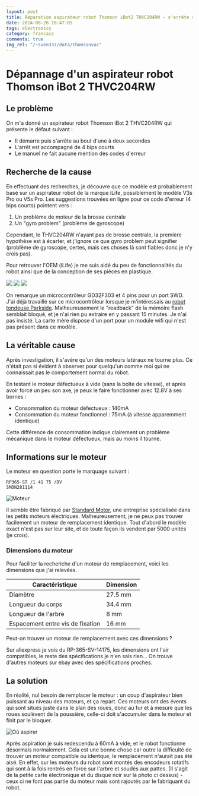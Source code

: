 ```yaml
---
layout: post
title: Réparation aspirateur robot Thomson iBot2 THVC204RW - s'arrête avec 4 bips courts
date: 2024-08-26 18:47:05
tags: electronics
category: francais
comments: true
img_rel: "/~sven337/data/thomsonvac"
---
```



# Dépannage d'un aspirateur robot Thomson iBot 2 THVC204RW

## Le problème

On m'a donné un aspirateur robot Thomson iBot 2 THVC204RW qui présente le défaut suivant :
- Il démarre puis s'arrête au bout d'une à deux secondes
- L'arrêt est accompagné de 4 bips courts
- Le manuel ne fait aucune mention des codes d'erreur

## Recherche de la cause

En effectuant des recherches, je découvre que ce modèle est probablement basé sur un aspirateur robot de la marque iLife, possiblement le modèle V3s Pro ou V5s Pro. Les suggestions trouvées en ligne pour ce code d'erreur (4 bips courts) pointent vers :

1. Un problème de moteur de la brosse centrale
2. Un "gyro problem" (problème de gyroscope)

Cependant, le THVC204RW n'ayant pas de brosse centrale, la première hypothèse est à écarter, et j'ignore ce que gyro problem peut signifier (problème de gyroscope, certes, mais ces choses là sont fiables donc je n'y crois pas).

Pour retrouver l'OEM (iLife) je me suis aidé du peu de fonctionnalités du robot ainsi que de la conception de ses pièces en plastique.

![](remote.jpg)
![](inside1.jpg)
![](mobo.jpg)

On remarque un microcontrôleur GD32F303 et 4 pins pour un port SWD. J'ai déjà travaillé sur ce microcontrôleur lorsque je m'intéressais au [robot tondeuse Parkside](https://github.com/sven337/ParksideRobomower/wiki).
Malheureusement le "readback" de la mémoire flash semblait bloqué, et je n'ai rien pu extraire en y passant 15 minutes. Je n'ai pas insisté.
La carte mère dispose d'un port pour un module wifi qui n'est pas présent dans ce modèle.

## La véritable cause

Après investigation, il s'avère qu'un des moteurs latéraux ne tourne plus. Ce n'était pas si évident à observer pour quelqu'un comme moi qui ne connaissait pas le comportement normal du robot.

En testant le moteur défectueux à vide (sans la boîte de vitesse), et après avoir forcé un peu son axe, je peux le faire fonctionner avec 12.8V à ses bornes :
- Consommation du moteur défectueux : 140mA
- Consommation du moteur fonctionnel : 75mA (à vitesse apparemment identique)

Cette différence de consommation indique clairement un problème mécanique dans le moteur défectueux, mais au moins il tourne.

## Informations sur le moteur

Le moteur en question porte le marquage suivant :
```Standard motor
RP365-ST /1 41 75 /DV
SMDN281114
```

![Moteur](motor_markings.jpg)

Il semble être fabriqué par [Standard Motor](https://www.standardmotor.net/product-category/home/home_6/?lang), une entreprise spécialisée dans les petits moteurs électriques. Malheureusement, je ne peux pas trouver facilement un moteur de remplacement identique.
Tout d'abord le modèle exact n'est pas sur leur site, et de toute façon ils vendent par 5000 unités (je crois).

### Dimensions du moteur

Pour faciliter la recheriche d'un moteur de remplacement, voici les dimensions que j'ai relevées.

| Caractéristique | Dimension |
|-----------------|-----------|
| Diamètre        | 27.5 mm   |
| Longueur du corps | 34.4 mm |
| Longueur de l'arbre | 8 mm  |
| Espacement entre vis de fixation | 16 mm |

Peut-on trouver un moteur de remplacement avec ces dimensions ?

Sur aliexpress je vois du RP-365-SV-14175, les dimensions ont l'air compatibles, le reste des spécifications je n'en sais rien...
On trouve d'autres moteurs sur ebay avec des spécifications proches.

## La solution

En réalité, nul besoin de remplacer le moteur : un coup d'aspirateur bien puissant au niveau des moteurs, et ça repart.
Ces moteurs ont des évents qui sont situés juste dans le plan des roues, donc au fur et à mesure que les roues soulèvent de la poussière, celle-ci doit s'accumuler dans le moteur et finit par le bloquer.

![Où aspirer](wheretovac.jpg)

Après aspiration je suis redescendu à 60mA à vide, et le robot fonctionne désormais normalement.
Cela est une bonne chose car outre la difficulté de trouver un moteur compatible ou identque, le remplacement n'aurait pas été aisé. En effet, sur les moteurs du robot sont montés des encodeurs rotatifs qui sont à la fois rentrés en force sur l'arbre et soudés aux pattes.
(Il s'agit de la petite carte électronique et du disque noir sur la photo ci dessus) - ceux ci ne font pas partie du moteur mais sont rajoutés par le fabriquant du robot.

<script>
    $(document).ready(function() {
        $("a[href$='.jpg'],a[href$='.jpeg'],a[href$='.png'],a[href$='.gif']").attr('rel', 'gallery').fancybox();
    });
</script>

